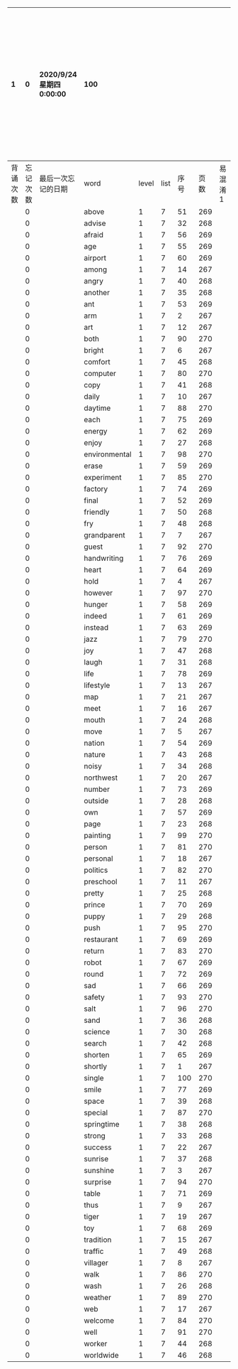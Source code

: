 |1|0|2020/9/24 星期四 0:00:00|100|||||||本行表示本列表背诵次数，最后一次遗忘率和最后一次背诵时间|
|:--|:--|:--|:--|:--|:--|:--|:--|:--|:--|:--|
|背诵次数|忘记次数|最后一次忘记的日期|word|level|list|序号|页数|易混淆1|助记备注||
||0||above|1|7|51|269||||
||0||advise|1|7|32|268||||
||0||afraid|1|7|56|269||||
||0||age|1|7|55|269||||
||0||airport|1|7|60|269||||
||0||among|1|7|14|267||||
||0||angry|1|7|40|268||||
||0||another|1|7|35|268||||
||0||ant|1|7|53|269||||
||0||arm|1|7|2|267||||
||0||art|1|7|12|267||||
||0||both|1|7|90|270||||
||0||bright|1|7|6|267||||
||0||comfort|1|7|45|268||||
||0||computer|1|7|80|270||||
||0||copy|1|7|41|268||||
||0||daily|1|7|10|267||||
||0||daytime|1|7|88|270||||
||0||each|1|7|75|269||||
||0||energy|1|7|62|269||||
||0||enjoy|1|7|27|268||||
||0||environmental|1|7|98|270||||
||0||erase|1|7|59|269||||
||0||experiment|1|7|85|270||||
||0||factory|1|7|74|269||||
||0||final|1|7|52|269||||
||0||friendly|1|7|50|268||||
||0||fry|1|7|48|268||||
||0||grandparent|1|7|7|267||||
||0||guest|1|7|92|270||||
||0||handwriting|1|7|76|269||||
||0||heart|1|7|64|269||||
||0||hold|1|7|4|267||||
||0||however|1|7|97|270||||
||0||hunger|1|7|58|269||||
||0||indeed|1|7|61|269||||
||0||instead|1|7|63|269||||
||0||jazz|1|7|79|270||||
||0||joy|1|7|47|268||||
||0||laugh|1|7|31|268||||
||0||life|1|7|78|269||||
||0||lifestyle|1|7|13|267||||
||0||map|1|7|21|267||||
||0||meet|1|7|16|267||||
||0||mouth|1|7|24|268||||
||0||move|1|7|5|267||||
||0||nation|1|7|54|269||||
||0||nature|1|7|43|268||||
||0||noisy|1|7|34|268||||
||0||northwest|1|7|20|267||||
||0||number|1|7|73|269||||
||0||outside|1|7|28|268||||
||0||own|1|7|57|269||||
||0||page|1|7|23|268||||
||0||painting|1|7|99|270||||
||0||person|1|7|81|270||||
||0||personal|1|7|18|267||||
||0||politics|1|7|82|270||||
||0||preschool|1|7|11|267||||
||0||pretty|1|7|25|268||||
||0||prince|1|7|70|269||||
||0||puppy|1|7|29|268||||
||0||push|1|7|95|270||||
||0||restaurant|1|7|69|269||||
||0||return|1|7|83|270||||
||0||robot|1|7|67|269||||
||0||round|1|7|72|269||||
||0||sad|1|7|66|269||||
||0||safety|1|7|93|270||||
||0||salt|1|7|96|270||||
||0||sand|1|7|36|268||||
||0||science|1|7|30|268||||
||0||search|1|7|42|268||||
||0||shorten|1|7|65|269||||
||0||shortly|1|7|1|267||||
||0||single|1|7|100|270||||
||0||smile|1|7|77|269||||
||0||space|1|7|39|268||||
||0||special|1|7|87|270||||
||0||springtime|1|7|38|268||||
||0||strong|1|7|33|268||||
||0||success|1|7|22|267||||
||0||sunrise|1|7|37|268||||
||0||sunshine|1|7|3|267||||
||0||surprise|1|7|94|270||||
||0||table|1|7|71|269||||
||0||thus|1|7|9|267||||
||0||tiger|1|7|19|267||||
||0||toy|1|7|68|269||||
||0||tradition|1|7|15|267||||
||0||traffic|1|7|49|268||||
||0||villager|1|7|8|267||||
||0||walk|1|7|86|270||||
||0||wash|1|7|26|268||||
||0||weather|1|7|89|270||||
||0||web|1|7|17|267||||
||0||welcome|1|7|84|270||||
||0||well|1|7|91|270||||
||0||worker|1|7|44|268||||
||0||worldwide|1|7|46|268||||
